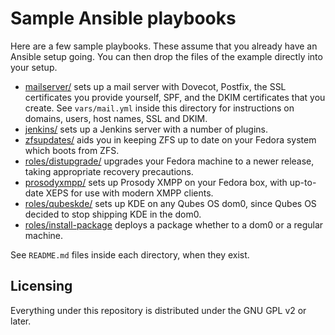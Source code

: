 Sample Ansible playbooks
============================================

Here are a few sample playbooks.  These assume that you already have an
Ansible setup going.  You can then drop the files of the example
directly into your setup.

* [mailserver/](mailserver/) sets up a mail server with Dovecot, Postfix,
   the SSL certificates you provide yourself, SPF, and the DKIM
   certificates that you create.  See `vars/mail.yml` inside this
   directory for instructions on domains, users, host names,
   SSL and DKIM.
* [jenkins/](jenkins/) sets up a Jenkins server with a number of plugins.
* [zfsupdates/](zfsupdates/) aids you in keeping ZFS up to date on your
   Fedora system which boots from ZFS.
* [roles/distupgrade/](roles/distupgrade/) upgrades your Fedora machine to a newer
  release, taking appropriate recovery precautions.
* [prosodyxmpp/](prosodyxmpp/) sets up Prosody XMPP on your Fedora
  box, with up-to-date XEPS for use with modern XMPP clients.
* [roles/qubeskde/](roles/qubeskde/) sets up KDE on any Qubes OS dom0,
  since Qubes OS decided to stop shipping KDE in the dom0.
* [roles/install-package](roles/install-package/) deploys a package
  whether to a dom0 or a regular machine.

See `README.md` files inside each directory, when they exist.

Licensing
---------

Everything under this repository is distributed under the GNU GPL v2
or later.
